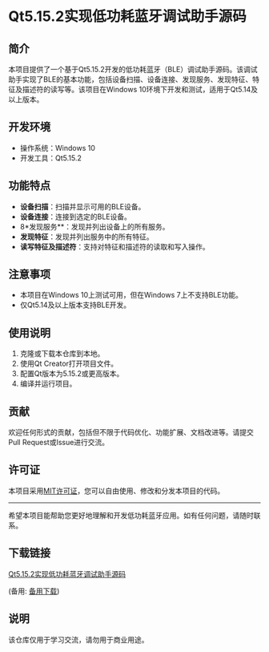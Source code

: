 # Qt5.15.2实现低功耗蓝牙调试助手源码

## 简介

本项目提供了一个基于Qt5.15.2开发的低功耗蓝牙（BLE）调试助手源码。该调试助手实现了BLE的基本功能，包括设备扫描、设备连接、发现服务、发现特征、特征及描述符的读写等。该项目在Windows 10环境下开发和测试，适用于Qt5.14及以上版本。

## 开发环境

- 操作系统：Windows 10
- 开发工具：Qt5.15.2

## 功能特点

- **设备扫描**：扫描并显示可用的BLE设备。
- **设备连接**：连接到选定的BLE设备。
- 8*发现服务**：发现并列出设备上的所有服务。
- **发现特征**：发现并列出服务中的所有特征。
- **读写特征及描述符**：支持对特征和描述符的读取和写入操作。

## 注意事项

- 本项目在Windows 10上测试可用，但在Windows 7上不支持BLE功能。
- 仅Qt5.14及以上版本支持BLE开发。

## 使用说明

1. 克隆或下载本仓库到本地。
2. 使用Qt Creator打开项目文件。
3. 配置Qt版本为5.15.2或更高版本。
4. 编译并运行项目。

## 贡献

欢迎任何形式的贡献，包括但不限于代码优化、功能扩展、文档改进等。请提交Pull Request或Issue进行交流。

## 许可证

本项目采用[MIT许可证](LICENSE)，您可以自由使用、修改和分发本项目的代码。

---

希望本项目能帮助您更好地理解和开发低功耗蓝牙应用。如有任何问题，请随时联系。

## 下载链接
[Qt5.15.2实现低功耗蓝牙调试助手源码](https://pan.quark.cn/s/946028d503ca) 

(备用: [备用下载](https://pan.baidu.com/s/1SSLG9B6zls4HYtp93s0BGw?pwd=d1d5))

## 说明

该仓库仅用于学习交流，请勿用于商业用途。
